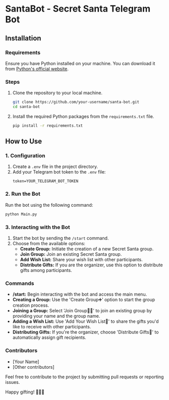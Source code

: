 # SantaBot - Secret Santa Telegram Bot

## Installation

### Requirements
Ensure you have Python installed on your machine. You can download it from [Python's official website](https://www.python.org/downloads/).

### Steps
1. Clone the repository to your local machine.
   ```bash
   git clone https://github.com/your-username/santa-bot.git
   cd santa-bot
   ```

2. Install the required Python packages from the `requirements.txt` file.
   ```bash
   pip install -r requirements.txt
   ```

## How to Use

### 1. Configuration
1. Create a `.env` file in the project directory.
2. Add your Telegram bot token to the `.env` file:
   ```env
   token=YOUR_TELEGRAM_BOT_TOKEN
   ```

### 2. Run the Bot
Run the bot using the following command:
```bash
python Main.py
```

### 3. Interacting with the Bot
1. Start the bot by sending the `/start` command.
2. Choose from the available options:
   - **Create Group:** Initiate the creation of a new Secret Santa group.
   - **Join Group:** Join an existing Secret Santa group.
   - **Add Wish List:** Share your wish list with other participants.
   - **Distribute Gifts:** If you are the organizer, use this option to distribute gifts among participants.

### Commands
- **/start:** Begin interacting with the bot and access the main menu.
- **Creating a Group:** Use the 'Create Group➕' option to start the group creation process.
- **Joining a Group:** Select 'Join Group🙋🏼' to join an existing group by providing your name and the group name.
- **Adding a Wish List:** Use 'Add Your Wish List💌' to share the gifts you'd like to receive with other participants.
- **Distributing Gifts:** If you're the organizer, choose 'Distribute Gifts🎁' to automatically assign gift recipients.

### Contributors
- [Your Name]
- [Other contributors]

Feel free to contribute to the project by submitting pull requests or reporting issues.

Happy gifting! 🎅🏼🎄